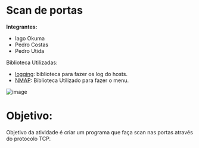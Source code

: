 # Scan de portas

**Integrantes:**

* Iago Okuma
* Pedro Costas
* Pedro Utida

Biblioteca Utilizadas:

* [logging](https://docs.python.org/3/library/logging.html): biblioteca para fazer os log do hosts.
* [NMAP](https://pypi.org/project/python-nmap): Biblioteca Utilizado para fazer o menu.

![image](https://user-images.githubusercontent.com/92878748/189455506-8544f7cb-039e-4b90-8bb9-78c4c728c5e8.png)

# Objetivo:
Objetivo da atividade é criar um programa que faça scan nas portas através do protocolo TCP.
